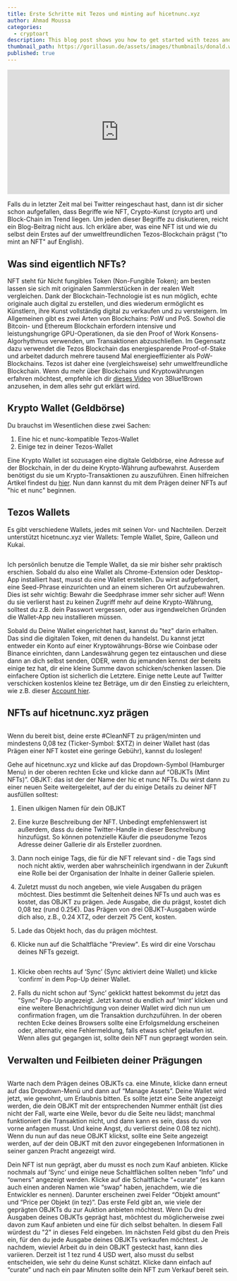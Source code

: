 ```yaml
---
title: Erste Schritte mit Tezos und minting auf hicetnunc.xyz
author: Ahmad Moussa
categories:
  - cryptoart
description: This blog post shows you how to get started with tezos and minting your first NFT on hicetnunc.
thumbnail_path: https://gorillasun.de/assets/images/thumbnails/donald.webm
published: true
---
```


<div style="width:100%;height:0;padding-bottom:56%;position:relative;"><iframe src="https://giphy.com/embed/igNx7sm9Ygj0k" width="100%" height="100%" style="position:absolute; pointer-events:none;" frameBorder="0" class="giphy-embed" allowFullScreen></iframe></div><p></p>

Falls du in letzter Zeit mal bei Twitter reingeschaut hast, dann ist dir sicher schon aufgefallen, dass Begriffe wie NFT, Crypto-Kunst (crypto art) und Block-Chain im Trend liegen. Um jeden dieser Begriffe zu diskutieren, reicht ein Blog-Beitrag nicht aus. Ich erkläre aber, was eine NFT ist und wie du selbst dein Erstes auf der umweltfreundlichen Tezos-Blockchain prägst ("to mint an NFT" auf English).

<h2>Was sind eigentlich NFTs?</h2>
NFT steht für Nicht fungibles Token (Non-Fungible Token); am besten lassen sie sich mit originalen Sammlerstücken in der realen Welt vergleichen. Dank der Blockchain-Technologie ist es nun möglich, echte originale auch digital zu erstellen, und dies wiederum ermöglicht es Künstlern, ihre Kunst vollständig digital zu verkaufen und zu versteigern. Im Allgemeinen gibt es zwei Arten von Blockchains: PoW und PoS. Sowhol die Bitcoin- und Ethereum Blockchain erfordern intensive und leistungshungrige GPU-Operationen, da sie den Proof of Work Konsens-Algorhythmus verwenden, um Transaktionen abzuschließen. Im Gegensatz dazu verwendet die Tezos Blockchain das energiesparende Proof-of-Stake und arbeitet dadurch mehrere tausend Mal energieeffizienter als PoW-Blockchains. Tezos ist daher eine (vergleichsweise) sehr umweltfreundliche Blockchain. Wenn du mehr über Blockchains und Kryptowährungen erfahren möchtest, empfehle ich dir <a href='https://www.youtube.com/watch?v=bBC-nXj3Ng4&ab_channel=3Blue1Brown' target="_blank" rel="noopener noreferrer">dieses Video</a> von 3Blue1Brown anzusehen, in dem alles sehr gut erklärt wird.

<h2>Krypto Wallet (Geldbörse)</h2>
Du brauchst im Wesentlichen diese zwei Sachen:

1. Eine hic et nunc-kompatible Tezos-Wallet
2. Einige tez in deiner Tezos-Wallet

Eine Krypto Wallet ist sozusagen eine digitale Geldbörse, eine Adresse auf der Blockchain, in der du deine Krypto-Währung aufbewahrst. Auserdem benötigst du sie um Krypto-Transaktionen zu auszuführen. Einen hilfreichen Artikel findest du <a href='https://coinsundtokens.com/krypto-wallet/#:~:text=Eine%20Krypto%2DWallet%20stellt%20eine,zur%20Aufbewahrung%20Ihrer%20Kryptow%C3%A4hrungen%20ben%C3%B6tigen.' target="_blank" rel="noopener noreferrer"> hier</a>. Nun dann kannst du mit dem Prägen deiner NFTs auf "hic et nunc" beginnen. 

<h2>Tezos Wallets</h2>

<!-- Break -->
Es gibt verschiedene Wallets, jedes mit seinen Vor- und Nachteilen. Derzeit unterstützt hicetnunc.xyz vier Wallets: Temple Wallet, Spire, Galleon und Kukai.
 
<span class="image fit"><img src="https://gorillasun.de/assets/images/2021-03-14-Getting-started-with-Tezos-and-minting-on-hicetnunc.xyz/hicetnuncwallet.png" alt="" />

Ich persönlich benutze die Temple Wallet, da sie mir bisher sehr praktisch erschien. Sobald du also eine Wallet als Chrome-Extension oder Desktop-App installiert hast, musst du eine Wallet erstellen. Du wirst aufgefordert, eine Seed-Phrase einzurichten und an einem sicheren Ort aufzubewahren. Dies ist sehr wichtig: Bewahr die Seedphrase immer sehr sicher auf! Wenn du sie verlierst hast zu keinen Zugriff mehr auf deine Krypto-Währung, solltest du z.B. dein Passwort vergessen, oder aus irgendwelchen Gründen die Wallet-App neu installieren müssen.

Sobald du Deine Wallet eingerichtet hast, kannst du "tez" darin erhalten. Das sind die digitalen Token, mit denen du handelst. Du kannst jetzt entweder ein Konto auf einer Kryptowährungs-Börse wie Coinbase oder Binance einrichten, dann Landeswährung gegen tez eintauschen und diese dann an dich selbst senden, ODER, wenn du jemanden kennst der bereits einige tez hat, dir eine kleine Summe davon schicken/schenken lassen. Die einfachere Option ist sicherlich die Letztere. Einige nette Leute auf Twitter verschicken kostenlos kleine tez Beträge, um dir den Einstieg zu erleichtern, wie z.B. dieser <a href='https://twitter.com/tezosnftfaucet' target="_blank" rel="noopener noreferrer">Account hier</a>. 

<h2>	NFTs auf hicetnunc.xyz prägen</h2>

<span class="image fit"><img src="https://gorillasun.de/assets/images/de_images/2021-03-14-Erste-schritte-mit-Tezos-und-minting-auf-hicetnunc.xyz/mint1.png" alt="" />

Wenn du bereit bist, deine erste #CleanNFT zu prägen/minten und mindestens 0,08 tez (Ticker-Symbol: $XTZ) in deiner Wallet hast (das Prägen einer NFT kostet eine geringe Gebühr), kannst du loslegen!
	
Gehe auf hicetnunc.xyz und klicke auf das Dropdown-Symbol (Hamburger Menu) in der oberen rechten Ecke und klicke dann auf “OBJKTs (Mint NFTs)”. OBJKT: das ist der der Name der hic et nunc NFTs. Du wirst dann zu einer neuen Seite weitergeleitet, auf der du einige Details zu deiner NFT ausfüllen solltest:

1. Einen ulkigen Namen für dein OBJKT

2. Eine kurze Beschreibung der NFT. Unbedingt empfehlenswert ist außerdem, dass du deine Twitter-Handle in dieser Beschreibung hinzufügst. So können potenzielle Käufer die pseudonyme Tezos Adresse deiner Gallerie dir als Ersteller zuordnen.

3. 	Dann noch einige Tags, die für die NFT relevant sind - die Tags sind noch nicht aktiv, werden aber wahrscheinlich irgendwann in der Zukunft eine Rolle bei der Organisation der Inhalte in deiner Gallerie spielen.

4. Zuletzt musst du noch angeben, wie viele Ausgaben du prägen möchtest. Dies bestimmt die Seltenheit deines NFTs und auch was es kostet, das OBJKT zu prägen. Jede Ausgabe, die du prägst, kostet dich 0,08 tez (rund 0.25€). Das Prägen von drei OBJKT-Ausgaben würde dich also, z.B., 0.24 XTZ, oder derzeit 75 Cent, kosten. 

5. Lade das Objekt hoch, das du prägen möchtest.

6. Klicke nun auf die Schaltfläche "Preview". Es wird dir eine Vorschau deines NFTs gezeigt.

<span class="image fit"><img src="https://gorillasun.de/assets/images/de_images/2021-03-14-Erste-schritte-mit-Tezos-und-minting-auf-hicetnunc.xyz/mint2.png" alt="" />
  
1. Klicke oben rechts auf ‘Sync’ (Sync aktiviert deine Wallet) und klicke ‘confirm’ in dem Pop-Up deiner Wallet.

2. Falls du nicht schon auf ‘Sync’ geklickt hattest bekommst du jetzt das "Sync" Pop-Up angezeigt. Jetzt kannst du endlich auf ‘mint’ klicken und eine weitere Benachrichtigung von deiner Wallet wird dich nun um confirmation fragen, um die Transaktion durchzuführen. In der oberen rechten Ecke deines Browsers sollte eine Erfolgsmeldung erscheinen oder, alternativ, eine Fehlermeldung, falls etwas schief gelaufen ist. Wenn alles gut gegangen ist, sollte dein NFT nun gepraegt worden sein.

<h2>Verwalten und Feilbieten deiner Prägungen</h2>
<span class="image fit"><img src="https://gorillasun.de/assets/images/de_images/2021-03-14-Erste-schritte-mit-Tezos-und-minting-auf-hicetnunc.xyz/manage_assets.png" alt="" />
  
Warte nach dem Prägen deines OBJKTs ca. eine Minute, klicke dann erneut auf das Dropdown-Menü und dann auf “Manage Assets”. Deine Wallet wird jetzt, wie gewohnt, um Erlaubnis bitten. Es sollte jetzt eine Seite angezeigt werden, die dein OBJKT mit der entsprechenden Nummer enthält (ist dies nicht der Fall, warte eine Weile, bevor du die Seite neu lädst; manchmal funktioniert die Transaktion nicht, und dann kann es sein, dass du von vorne anfagen musst. Und keine Angst, du verlierst deine 0.08 tez nicht). Wenn du nun auf das neue OBJKT klickst, sollte eine Seite angezeigt werden, auf der dein OBJKT mit den zuvor eingegebenen Informationen in seiner ganzen Pracht angezeigt wird.

Dein NFT ist nun geprägt, aber du musst es noch zum Kauf anbieten. Klicke nochmals auf ‘Sync’ und einige neue Schaltflächen sollten neben “Info” und “owners” angezeigt werden. Klicke auf die Schaltfläche “+curate” (es kann auch einen anderen Namen wie “swap” haben, jenachdem, wie die Entwickler es nennen). Darunter erscheinen zwei Felder “Objekt amount” und “Price per Objekt (in tez)”. Das erste Feld gibt an, wie viele der geprägten OBJKTs du zur Auktion anbieten möchtest. Wenn Du drei Ausgaben deines OBJKTs geprägt hast, möchtest du möglicherweise zwei davon zum Kauf anbieten und eine für dich selbst behalten. In diesem Fall würdest du "2" in dieses Feld eingeben. Im nächsten Feld gibst du den Preis ein, für den du jede Ausgabe deines OBJKTs verkaufen möchtest. Je nachdem, wieviel Arbeit du in dein OBJKT gesteckt hast, kann dies variieren. Derzeit ist 1 tez rund 4 USD wert, also musst du selbst entscheiden, wie sehr du deine Kunst schätzt. Klicke dann einfach auf “curate” und nach ein paar Minuten sollte dein NFT zum Verkauf bereit sein.
